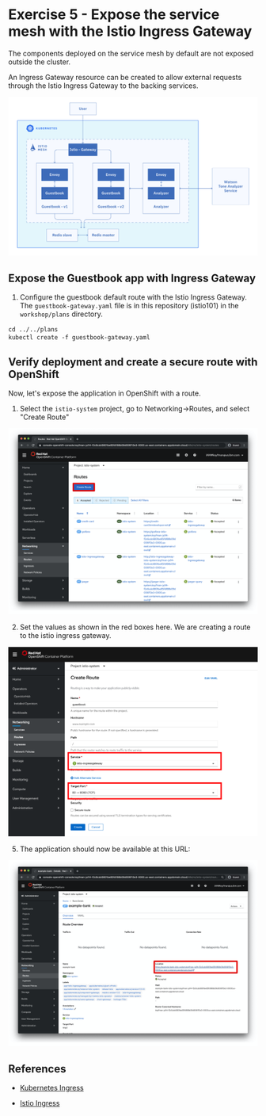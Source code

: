 # Exercise 5 - Expose the service mesh with the Istio Ingress Gateway

The components deployed on the service mesh by default are not exposed outside the cluster.

An Ingress Gateway resource can be created to allow external requests through the Istio Ingress Gateway to the backing services.

![Using istio gateway](../README_images/istio2.jpg)

## Expose the Guestbook app with Ingress Gateway

1. Configure the guestbook default route with the Istio Ingress Gateway. The `guestbook-gateway.yaml` file is in this repository (istio101) in the `workshop/plans` directory.

```shell
cd ../../plans
kubectl create -f guestbook-gateway.yaml
```

## Verify deployment and create a secure route with OpenShift

Now, let's expose the application in OpenShift with a route. 

1. Select the `istio-system` project, go to Networking->Routes, and select "Create Route"

![screenshot](../README_images/new-route-1.png)

2. Set the values as shown in the red boxes here. We are creating a route to the istio ingress gateway.

![screenshot](../README_images/new-route-3.png)

5. The application should now be available at this URL:

![screenshot](../README_images/new-route-5.png)


## References

* [Kubernetes Ingress](https://kubernetes.io/docs/concepts/services-networking/ingress/)

* [Istio Ingress](https://istio.io/docs/tasks/traffic-management/ingress.html)

